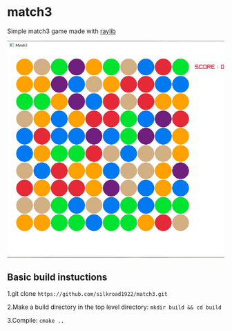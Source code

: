 # match3
Simple match3 game made with [raylib](https://www.raylib.com/)

<img src="image_match3.jpg"/>


## Basic build instuctions 

1.git clone `https://github.com/silkroad1922/match3.git`

2.Make a build directory in the top level directory: `mkdir build && cd build`

3.Compile: `cmake ..`


